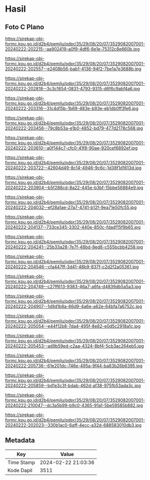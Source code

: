 # Hasil

## Foto C Plano

https://sirekap-obj-formc.kpu.go.id/d2b4/pemilu/pdpr/35/29/08/20/07/3529082007001-20240222-202215--aa902419-a0f9-4df6-8e1e-75312c8e660b.jpg

https://sirekap-obj-formc.kpu.go.id/d2b4/pemilu/pdpr/35/29/08/20/07/3529082007001-20240222-202557--e2408b56-bab1-4136-94f2-7be1a7e3688b.jpg

https://sirekap-obj-formc.kpu.go.id/d2b4/pemilu/pdpr/35/29/08/20/07/3529082007001-20240222-202818--3c3c1654-0831-4793-9315-d6f6c9abf4a6.jpg

https://sirekap-obj-formc.kpu.go.id/d2b4/pemilu/pdpr/35/29/08/20/07/3529082007001-20240222-203316--31c4d15b-1b69-483e-b93e-eb1db0ff3fe6.jpg

https://sirekap-obj-formc.kpu.go.id/d2b4/pemilu/pdpr/35/29/08/20/07/3529082007001-20240222-203456--79c8b53a-e1b0-4852-bd79-477d2178c568.jpg

https://sirekap-obj-formc.kpu.go.id/d2b4/pemilu/pdpr/35/29/08/20/07/3529082007001-20240222-203610--a0f144c7-cfc0-41f8-90ae-920cef6892ef.jpg

https://sirekap-obj-formc.kpu.go.id/d2b4/pemilu/pdpr/35/29/08/20/07/3529082007001-20240222-203722--42604d49-8c14-4946-9c6c-1d38f1d1613d.jpg

https://sirekap-obj-formc.kpu.go.id/d2b4/pemilu/pdpr/35/29/08/20/07/3529082007001-20240222-203904--b5f288cd-8a22-445e-b3bf-15bbe56884e9.jpg

https://sirekap-obj-formc.kpu.go.id/d2b4/pemilu/pdpr/35/29/08/20/07/3529082007001-20240222-204032--ef28a1ae-27a7-4741-b12f-9ea71e50fc55.jpg

https://sirekap-obj-formc.kpu.go.id/d2b4/pemilu/pdpr/35/29/08/20/07/3529082007001-20240222-204137--733ce345-3302-440e-850c-fdadf15f9b65.jpg

https://sirekap-obj-formc.kpu.go.id/d2b4/pemilu/pdpr/35/29/08/20/07/3529082007001-20240222-204241--25b33a28-7e7f-48bd-8ed8-c555bcbb4258.jpg

https://sirekap-obj-formc.kpu.go.id/d2b4/pemilu/pdpr/35/29/08/20/07/3529082007001-20240222-204546--cfa447ff-3d41-48b9-837f-c2d2f2a05361.jpg

https://sirekap-obj-formc.kpu.go.id/d2b4/pemilu/pdpr/35/29/08/20/07/3529082007001-20240222-204749--c27ff613-9383-46a7-a6fa-d4839db5a5a3.jpg

https://sirekap-obj-formc.kpu.go.id/d2b4/pemilu/pdpr/35/29/08/20/07/3529082007001-20240222-204907--1d9d1b6a-66d9-4a6e-a62e-64bfa7a6752c.jpg

https://sirekap-obj-formc.kpu.go.id/d2b4/pemilu/pdpr/35/29/08/20/07/3529082007001-20240222-205054--e44f12b8-7da4-495f-8e82-e0d5c2918a1c.jpg

https://sirekap-obj-formc.kpu.go.id/d2b4/pemilu/pdpr/35/29/08/20/07/3529082007001-20240222-205453--ad9b59ed-c2aa-4324-8bf4-5cb3ac264eb5.jpg

https://sirekap-obj-formc.kpu.go.id/d2b4/pemilu/pdpr/35/29/08/20/07/3529082007001-20240222-205736--61e201dc-746e-495a-9f44-ba83b26b6395.jpg

https://sirekap-obj-formc.kpu.go.id/d2b4/pemilu/pdpr/35/29/08/20/07/3529082007001-20240222-205859--bd1e3c3f-bdab-462d-af38-975fb53ada3c.jpg

https://sirekap-obj-formc.kpu.go.id/d2b4/pemilu/pdpr/35/29/08/20/07/3529082007001-20240222-210047--dc3a5b99-b9c0-4365-91a1-5be59585b882.jpg

https://sirekap-obj-formc.kpu.go.id/d2b4/pemilu/pdpr/35/29/08/20/07/3529082007001-20240222-202023--330b1ac0-6aff-4ecc-a32d-688583010db3.jpg


## Metadata

| Key        | Value               |
| ---------- | ------------------- |
| Time Stamp | 2024-02-22 21:03:36 |
| Kode Dapil | 3511                |



